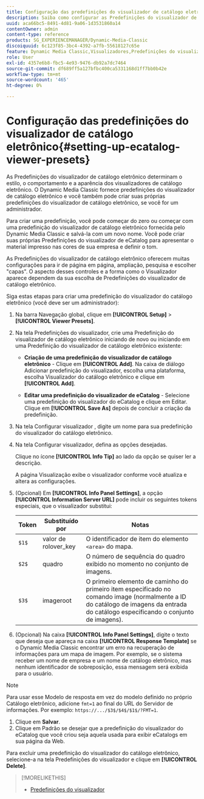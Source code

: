 ```yaml
---
title: Configuração das predefinições do visualizador de catálogo eletrônico
description: Saiba como configurar as Predefinições do visualizador de catálogo eletrônico.
uuid: aca66bc5-8491-4d81-9a06-1d3531860a14
contentOwner: admin
content-type: reference
products: SG_EXPERIENCEMANAGER/Dynamic-Media-Classic
discoiquuid: 6c123f85-3bc4-4392-a7fb-55618127c65e
feature: Dynamic Media Classic,Visualizadores,Predefinições do visualizador,Catálogo eletrônico
role: User
exl-id: 4357e6b8-fbc5-4e93-9476-db92a7dc7464
source-git-commit: df689ff5a127bfbc400ca5331168d1ff7bb0b42e
workflow-type: tm+mt
source-wordcount: '465'
ht-degree: 0%

---
```


# Configuração das predefinições do visualizador de catálogo eletrônico{#setting-up-ecatalog-viewer-presets}

As Predefinições do visualizador de catálogo eletrônico determinam o estilo, o comportamento e a aparência dos visualizadores de catálogo eletrônico. O Dynamic Media Classic fornece predefinições do visualizador de catálogo eletrônico e você também pode criar suas próprias predefinições do visualizador de catálogo eletrônico, se você for um administrador.

Para criar uma predefinição, você pode começar do zero ou começar com uma predefinição do visualizador de catálogo eletrônico fornecida pelo Dynamic Media Classic e salvá-la com um novo nome. Você pode criar suas próprias Predefinições do visualizador de eCatalog para apresentar o material impresso nas cores de sua empresa e definir o tom.

As Predefinições do visualizador de catálogo eletrônico oferecem muitas configurações para ir de página em página, ampliação, pesquisa e escolher &quot;capas&quot;. O aspecto desses controles e a forma como o Visualizador aparece dependem da sua escolha de Predefinições do visualizador de catálogo eletrônico.

Siga estas etapas para criar uma predefinição do visualizador do catálogo eletrônico (você deve ser um administrador):

1. Na barra Navegação global, clique em **[!UICONTROL Setup]** > **[!UICONTROL Viewer Presets]**.
1. Na tela Predefinições do visualizador, crie uma Predefinição do visualizador de catálogo eletrônico iniciando de novo ou iniciando em uma Predefinição do visualizador de catálogo eletrônico existente:

   * **Criação de uma predefinição do visualizador de catálogo eletrônico**  - Clique em  **[!UICONTROL Add]**. Na caixa de diálogo Adicionar predefinição do visualizador, escolha uma plataforma, escolha Visualizador do catálogo eletrônico e clique em **[!UICONTROL Add]**.

   * **Editar uma predefinição do visualizador de eCatalog**  - Selecione uma predefinição do visualizador do eCatalog e clique em Editar. Clique em **[!UICONTROL Save As]** depois de concluir a criação da predefinição.

1. Na tela Configurar visualizador , digite um nome para sua predefinição do visualizador do catálogo eletrônico.
1. Na tela Configurar visualizador, defina as opções desejadas.

   Clique no ícone **[!UICONTROL Info Tip]** ao lado da opção se quiser ler a descrição.

   A página Visualização exibe o visualizador conforme você atualiza e altera as configurações.

1. (Opcional) Em **[!UICONTROL Info Panel Settings]**, a opção **[!UICONTROL Information Server URL]** pode incluir os seguintes tokens especiais, que o visualizador substitui:

   | Token | Substituído por | Notas |
   |--- |--- |--- |
   | `$1$` | valor de rolover_key | O identificador de item do elemento `<area>` do mapa. |
   | `$2$` | quadro | O número de sequência do quadro exibido no momento no conjunto de imagens. |
   | `$3$` | imageroot | O primeiro elemento de caminho do primeiro item especificado no comando image (normalmente a ID do catálogo de imagens da entrada do catálogo especificando o conjunto de imagens). |

1. (Opcional) Na caixa **[!UICONTROL Info Panel Settings]**, digite o texto que deseja que apareça na caixa **[!UICONTROL Response Template]** se o Dynamic Media Classic encontrar um erro na recuperação de informações para um mapa de imagem. Por exemplo, se o sistema receber um nome de empresa e um nome de catálogo eletrônico, mas nenhum identificador de sobreposição, essa mensagem será exibida para o usuário.

>[!NOTE]
>
>Para usar esse Modelo de resposta em vez do modelo definido no próprio Catálogo eletrônico, adicione `fmt=1` ao final do URL do Servidor de informações. Por exemplo: `https://.../$3$/$4$/$1$/?FMT=1`.

1. Clique em **Salvar**.
1. Clique em Padrão se desejar que a predefinição do visualizador do eCatalog que você criou seja aquela usada para exibir eCatalogs em sua página da Web.

Para excluir uma predefinição do visualizador do catálogo eletrônico, selecione-a na tela Predefinições do visualizador e clique em **[!UICONTROL Delete]**.

>[!MORELIKETHIS]
>
>* [Predefinições do visualizador](application-setup.md#viewer_presets)

